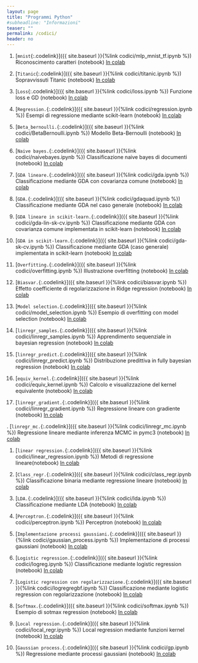 ```yaml
---
layout: page
title: "Programmi Python"
#subheadline: "Informazioni"
teaser: ""
permalink: /codici/
header: no
---
```





1. [`mnist`{:.codelink}]({{ site.baseurl }}{%link codici/mlp_mnist_tf.ipynb %}) Riconoscimento caratteri (notebook) [In colab](https://colab.research.google.com/github/tvml/ml2122/blob/master/codici/mlp_mnist_tf.ipynb)

1. [`Titanic`{:.codelink}]({{ site.baseurl }}{%link codici/titanic.ipynb %}) Sopravvissuti Titanic (notebook) [In colab](https://colab.research.google.com/github/tvml/ml2122/blob/master/codici/titanic.ipynb)

1. [`Loss`{:.codelink}]({{ site.baseurl }}{%link codici/loss.ipynb %}) Funzione loss e GD (notebook) [In colab](https://colab.research.google.com/github/tvml/ml2122/blob/master/codici/loss.ipynb)

1. [`Regression.`{:.codelink}]({{ site.baseurl }}{%link codici/regression.ipynb %}) Esempi di regressione mediante scikit-learn (notebook) [In colab](https://colab.research.google.com/github/tvml/ml2122/blob/master/codici/regression.ipynb)

1. [`Beta_bernoulli.`{:.codelink}]({{ site.baseurl }}{%link codici/BetaBernoulli.ipynb %}) Modello Beta-Bernoulli (notebook) [In colab](https://colab.research.google.com/github/tvml/ml2122/blob/master/codici/BetaBernoulli.ipynb)

1. [`Naive bayes.`{:.codelink}]({{ site.baseurl }}{%link codici/naivebayes.ipynb %}) Classificazione naive bayes di documenti (notebook) [In colab](https://colab.research.google.com/github/tvml/ml2122/blob/master/codici/naivebayes.ipynb)

1. [`GDA lineare.`{:.codelink}]({{ site.baseurl }}{%link codici/gda.ipynb %}) Classificazione mediante GDA con covarianza comune (notebook) [In colab](https://colab.research.google.com/github/tvml/ml2122/blob/master/codici/gda.ipynb)

1. [`GDA.`{:.codelink}]({{ site.baseurl }}{%link codici/gdaquad.ipynb %}) Classificazione mediante GDA nel caso generale (notebook) [In colab](https://colab.research.google.com/github/tvml/ml2122/blob/master/codici/gdaquad.ipynb)

1. [`GDA lineare in scikit-learn.`{:.codelink}]({{ site.baseurl }}{%link codici/gda-lin-sk-cv.ipynb %}) Classificazione mediante GDA con covarianza comune implementata in scikit-learn (notebook) [In colab](https://colab.research.google.com/github/tvml/ml2122/blob/master/codici/gda-lin-sk-cv.ipynb)

1. [`GDA in scikit-learn.`{:.codelink}]({{ site.baseurl }}{%link codici/gda-sk-cv.ipynb %}) Classificazione mediante GDA (caso generale) implementata in scikit-learn (notebook) [In colab](https://colab.research.google.com/github/tvml/ml2122/blob/master/codici/gda-sk-cv.ipynb)

1. [`Overfitting.`{:.codelink}]({{ site.baseurl }}{%link codici/overfitting.ipynb %}) Illustrazione overfitting (notebook) [In colab](https://colab.research.google.com/github/tvml/ml2122/blob/master/codici/overfitting.ipynb)

1. [`Biasvar.`{:.codelink}]({{ site.baseurl }}{%link codici/biasvar.ipynb %}) Effetto coefficiente di regolarizzazione in Ridge regression (notebook) [In colab](https://colab.research.google.com/github/tvml/ml2122/blob/master/codici/biasvar.ipynb)

1. [`Model selection.`{:.codelink}]({{ site.baseurl }}{%link codici/model_selection.ipynb %}) Esempio di overfitting con model selection (notebook) [In colab](https://colab.research.google.com/github/tvml/ml2122/blob/master/codici/model_selection.ipynb)

1. [`linregr_samples.`{:.codelink}]({{ site.baseurl }}{%link codici/linregr_samples.ipynb %}) Apprendimento sequenziale in bayesian regression (notebook) [In colab](https://colab.research.google.com/github/tvml/ml2122/blob/master/codici/linregr_samples.ipynb)

1. [`linregr_predict.`{:.codelink}]({{ site.baseurl }}{%link codici/linregr_predict.ipynb %}) Distribuzione predittiva in fully bayesian regression (notebook) [In colab](https://colab.research.google.com/github/tvml/ml2122/blob/master/codici/linregr_predict.ipynb)

1. [`equiv_kernel.`{:.codelink}]({{ site.baseurl }}{%link codici/equiv_kernel.ipynb %}) Calcolo e visualizzazione del kernel equivalente (notebook) [In colab](https://colab.research.google.com/github/tvml/ml2122/blob/master/codici/equiv_kernel.ipynb)

1. [`linregr_gradient.`{:.codelink}]({{ site.baseurl }}{%link codici/linregr_gradient.ipynb %}) Regressione lineare con gradiente (notebook) [In colab](https://colab.research.google.com/github/tvml/ml2122/blob/master/codici/linregr_gradient.ipynb)

. [`linregr_mc.`{:.codelink}]({{ site.baseurl }}{%link codici/linregr_mc.ipynb %}) Regressione lineare mediante inferenza MCMC in pymc3 (notebook) [In colab](https://colab.research.google.com/github/tvml/ml2122/blob/master/codici/linregr_mc.ipynb)

1. [`linear regression.`{:.codelink}]({{ site.baseurl }}{%link codici/linear_regression.ipynb %}) Metodi di regressione lineare(notebook) [In colab](https://colab.research.google.com/github/tvml/ml2122/blob/master/codici/linear_regression.ipynb)

1. [`Class_regr.`{:.codelink}]({{ site.baseurl }}{%link codici/class_regr.ipynb %}) Classificazione binaria mediante regressione lineare (notebook) [In colab](https://colab.research.google.com/github/tvml/ml2122/blob/master/codici/class_regr.ipynb)

1. [`LDA.`{:.codelink}]({{ site.baseurl }}{%link codici/lda.ipynb %}) Classificazione mediante LDA (notebook) [In colab](https://colab.research.google.com/github/tvml/ml2122/blob/master/codici/lda.ipynb)

1. [`Perceptron.`{:.codelink}]({{ site.baseurl }}{%link codici/perceptron.ipynb %}) Perceptron (notebook) [In colab](https://colab.research.google.com/github/tvml/ml2122/blob/master/codici/perceptron.ipynb)

1. [`Implementazione processi gaussiani.`{:.codelink}]({{ site.baseurl }}{%link codici/gaussian_process.ipynb %}) Implementazione di processi gaussiani (notebook) [In colab](https://colab.research.google.com/github/tvml/ml2122/blob/master/codici/gaussian_process.ipynb)

1. [`Logistic regression.`{:.codelink}]({{ site.baseurl }}{%link codici/logreg.ipynb %}) Classificazione mediante logistic regression (notebook) [In colab](https://colab.research.google.com/github/tvml/ml2122/blob/master/codici/logreg.ipynb)

1. [`Logistic regression con regolarizzazione.`{:.codelink}]({{ site.baseurl }}{%link codici/logregregbf.ipynb %}) Classificazione mediante logistic regression con regolarizzazione (notebook) [In colab](https://colab.research.google.com/github/tvml/ml2122/blob/master/codici/logregregbf.ipynb)

1. [`Softmax.`{:.codelink}]({{ site.baseurl }}{%link codici/softmax.ipynb %}) Esempio di sotmax regression (notebook) [In colab](https://colab.research.google.com/github/tvml/ml2122/blob/master/codici/softmax.ipynb)

1. [`Local regression.`{:.codelink}]({{ site.baseurl }}{%link codici/local_regr.ipynb %}) Local regression mediante funzioni kernel (notebook) [In colab](https://colab.research.google.com/github/tvml/ml2122/blob/master/codici/local_regr.ipynb)

1. [`Gaussian process.`{:.codelink}]({{ site.baseurl }}{%link codici/gp.ipynb %}) Regressione mediante processi gaussiani (notebook) [In colab](https://colab.research.google.com/github/tvml/ml2122/blob/master/codici/gp.ipynb)


